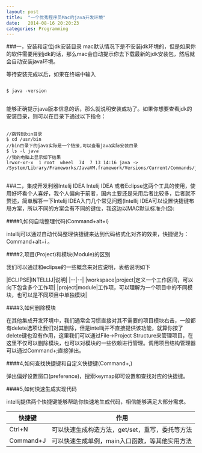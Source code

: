 ```yaml
---
layout: post
title:  "一个优秀程序员Mac的java开发环境"
date:   2014-08-16 20:20:23
categories: Programming
---
```


###一，安装和定位jdk安装目录
mac默认情况下是不安装jdk环境的，但是如果你的软件需要用到jdk的话，那么mac会自动提示你去下载最新的jdk安装包，然后就会自动安装java环境。

等待安装完成以后，如果在终端中输入
<pre>
<code>
$ java -version
</code>
</pre>
能够正确提示java版本信息的话，那么就说明安装成功了。如果你想要查看jdk的安装目录，则可以在目录下通过以下指令：
<pre>
<code>
//跳转到bin目录
$ cd /usr/bin
//bin目录下的java实际是一个链接,可以查看java实际安装目录
$ ls -l java
//我的电脑上显示如下结果
lrwxr-xr-x  1 root  wheel  74  7 13 14:16 java -> /System/Library/Frameworks/JavaVM.framework/Versions/Current/Commands/java
</code>
</pre>

###二，集成开发利器Intelij IDEA 
Intelij IDEA 或者Eclipse这两个工具的使用，使用好坏看个人喜好，我个人偏向于前者，国内主要还是采用后者比较多，后者就不赘述，简单解答一下Intelij IDEA入门几个常见问题(Intellij IDEA可以设置快捷键布局方案，所以不同的方案会有不同的键位，我这边以MAC默认标准介绍):

####1,如何自动整理代码(Command+alt+i)

intellij可以通过自动代码整理快捷键来达到代码格式化对齐的效果，快捷键为：Command+alt+i 。

####2,项目(Project)和模块(Module)的区别

我们可以通过和eclipse的一些概念来对应说明，表格说明如下

|ECLIPSE|INTELLIJ|说明|
|--|--|
|workspace|project|定义一个工作区间，可以向下包含多个工作项|
|project|module|工作项，可以理解为一个项目中的不同模块，也可以是不同项目中单独模块|
	

####3,如何删除模块

在其他集成开发环境中，我们通常会习惯直接对其不需要的项目模块右击，一般都有delete选项让我们对其删除，但是intellij并不直接提供该功能，就算你按了delete键也没有作用，这里我们可以通过File->Project Structure来管理项目，在这里不仅可以删除模块，也可以对模块的一些依赖进行管理。调用项目结构管理器可以通过Command+;直接弹出。

####4,如何查找快捷键和自定义快捷键(Command+,)

弹出偏好设置窗口(preference)，搜索keymap即可设置和查找对应的快捷键。

####5,如何快速生成实现代码

intellij提供两个快捷键能够帮助你快速地生成代码，相信能够满足大部分需求。

|快捷键|作用|
|--|--|
|Ctrl+N|可以快速生成构造方法，get/set，重写，委托等方法|
|Command+J|可以快速生成单例，main入口函数，等其他实用方法|
	


